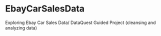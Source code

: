 # EbayCarSalesData
Exploring Ebay Car Sales Data/ DataQuest Guided Project (cleansing and analyzing data)
